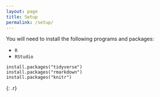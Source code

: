 ```yaml
---
layout: page
title: Setup
permalink: /setup/
---
```

You will need to install the following programs and packages:

- `R`
- `RStudio`

~~~
install.packages("tidyverse")
install.packages("rmarkdown")
install.packages("knitr")
~~~
{: .r}
